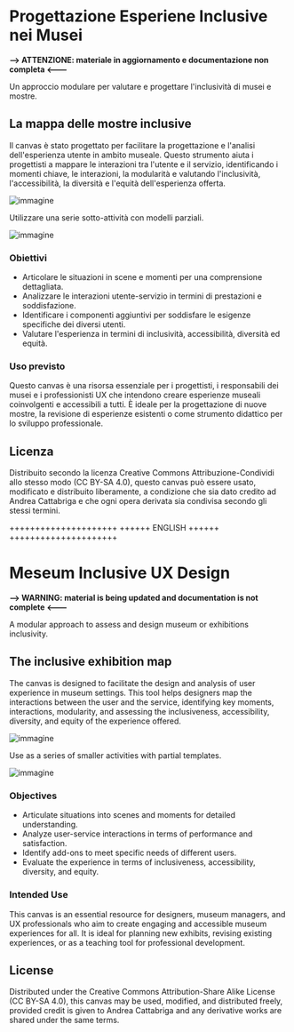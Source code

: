 # Progettazione Esperiene Inclusive nei Musei

**--> ATTENZIONE: materiale in aggiornamento e documentazione non completa <---**

Un approccio modulare per valutare e progettare l'inclusività di musei e mostre.

## La mappa delle mostre inclusive
Il canvas è stato progettato per facilitare la progettazione e l'analisi dell'esperienza utente in ambito museale. Questo strumento aiuta i progettisti a mappare le interazioni tra l'utente e il servizio, identificando i momenti chiave, le interazioni, la modularità e valutando l'inclusività, l'accessibilità, la diversità e l'equità dell'esperienza offerta.

![immagine](https://github.com/andreacatta/meseum-inclusive-ux-design/assets/6803317/49b12595-e200-41c9-ae1b-e5994189a28b)

Utilizzare una serie sotto-attività con modelli parziali.

![immagine](https://github.com/andreacatta/meseum-inclusive-ux-design/assets/6803317/ba0b5390-32d8-4966-a11f-36a86a07c758)


### Obiettivi
- Articolare le situazioni in scene e momenti per una comprensione dettagliata.
- Analizzare le interazioni utente-servizio in termini di prestazioni e soddisfazione.
- Identificare i componenti aggiuntivi per soddisfare le esigenze specifiche dei diversi utenti.
- Valutare l'esperienza in termini di inclusività, accessibilità, diversità ed equità.

### Uso previsto
Questo canvas è una risorsa essenziale per i progettisti, i responsabili dei musei e i professionisti UX che intendono creare esperienze museali coinvolgenti e accessibili a tutti. È ideale per la progettazione di nuove mostre, la revisione di esperienze esistenti o come strumento didattico per lo sviluppo professionale.

## Licenza
Distribuito secondo la licenza Creative Commons Attribuzione-Condividi allo stesso modo (CC BY-SA 4.0), questo canvas può essere usato, modificato e distribuito liberamente, a condizione che sia dato credito ad Andrea Cattabriga e che ogni opera derivata sia condivisa secondo gli stessi termini.


+++++++++++++++++++++
++++++ ENGLISH ++++++
+++++++++++++++++++++


# Meseum Inclusive UX Design

**--> WARNING: material is being updated and documentation is not complete <---**

A modular approach to assess and design museum or exhibitions inclusivity.

## The inclusive exhibition map
The  canvas is designed to facilitate the design and analysis of user experience in museum settings. This tool helps designers map the interactions between the user and the service, identifying key moments, interactions, modularity, and assessing the inclusiveness, accessibility, diversity, and equity of the experience offered.

![immagine](https://github.com/andreacatta/meseum-inclusive-ux-design/assets/6803317/49b12595-e200-41c9-ae1b-e5994189a28b)

Use as a series of smaller activities with partial templates.

![immagine](https://github.com/andreacatta/meseum-inclusive-ux-design/assets/6803317/ba0b5390-32d8-4966-a11f-36a86a07c758)


### Objectives
- Articulate situations into scenes and moments for detailed understanding.
- Analyze user-service interactions in terms of performance and satisfaction.
- Identify add-ons to meet specific needs of different users.
- Evaluate the experience in terms of inclusiveness, accessibility, diversity, and equity.

### Intended Use
This canvas is an essential resource for designers, museum managers, and UX professionals who aim to create engaging and accessible museum experiences for all. It is ideal for planning new exhibits, revising existing experiences, or as a teaching tool for professional development.

## License
Distributed under the Creative Commons Attribution-Share Alike License (CC BY-SA 4.0), this canvas may be used, modified, and distributed freely, provided credit is given to Andrea Cattabriga and any derivative works are shared under the same terms.
